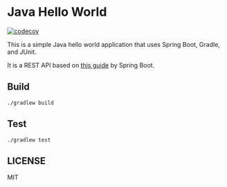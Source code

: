 # Java Hello World

[![codecov](https://codecov.io/gh/noqcks/java-hello-world-api/branch/master/graph/badge.svg)](https://codecov.io/gh/noqcks/java-hello-world-api)

This is a simple Java hello world application that uses Spring Boot, Gradle, and JUnit.

It is a REST API based on [this guide](https://spring.io/guides/gs/rest-service/) by Spring Boot.

## Build

```
./gradlew build
```

## Test

```
./gradlew test
```

## LICENSE

MIT

